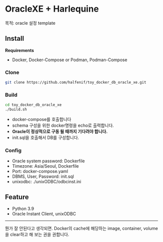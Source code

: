 # OracleXE + Harlequine

목적: oracle 설정 template

## Install
**Requirements**
- Docker, Docker-Compose or Podman, Podman-Compose


### Clone
```bash
git clone https://github.com/halfenif/toy_docker_db_oracle_xe.git
```

### Build
```bash
cd toy_docker_db_oracle_xe
./build.sh
```
- docker-compose를 호출합니다
- schema 구성을 위한 docker명령을 echo로 출력합니다.
- **Oracle이 정상적으로 구동 될 때까지 기다려야 합니다.**
- init.sql을 호출해서 DB를 구성합니다.

### Config
- Oracle system password: Dockerfile
- Timezone: Asia/Seoul, Dockerfile
- Port: docker-compose.yaml
- DBMS, User, Password: init.sql
- unixodbc: ./unixODBC/odbcinst.ini


## Feature
- Python 3.9
- Oracle Instant Client, unixODBC

---
뭔가 잘 안된다고 생각되면. Docker의 cache에 해당하는 image, container, volume을 clear하고 해 보는 권을 권합니다.